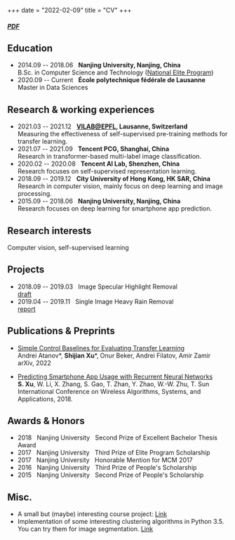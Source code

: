 +++
date = "2022-02-09"
title = "CV"
+++

##### [PDF](/xushijian_cv.pdf)

## Education
- 2014.09 -- 2018.06 &nbsp; **Nanjing University, Nanjing, China** <br>
B.Sc. in Computer Science and Technology ([National Elite Program](http://elite.nju.edu.cn/))
- 2020.09 -- Current &nbsp; **École polytechnique fédérale de Lausanne** <br>
Master in Data Sciences

## Research & working experiences
- 2021.03 -- 2021.12 &nbsp; **[VILAB@EPFL](https://vilab.epfl.ch/), Lausanne, Switzerland** <br>
Measuring the effectiveness of self-supervised pre-training methods for transfer learning.
- 2021.07 -- 2021.09 &nbsp; **Tencent PCG, Shanghai, China** <br>
Research in transformer-based multi-label image classification.
- 2020.02 -- 2020.08 &nbsp; **Tencent AI Lab, Shenzhen, China** <br>
Research focuses on self-supervised representation learning.
- 2018.09 -- 2019.12 &nbsp; **City University of Hong Kong, HK SAR, China** <br>
Research in computer vision, mainly focus on deep learning and image processing.
- 2015.09 -- 2018.06 &nbsp; **Nanjing University, Nanjing, China** <br>
Research focuses on deep learning for smartphone app prediction.

## Research interests
Computer vision, self-supervised learning

## Projects
- 2018.09 -- 2019.03 &nbsp; Image Specular Highlight Removal <br>
[draft](/highlight_removal.pdf)
- 2019.04 -- 2019.11 &nbsp; Single Image Heavy Rain Removal <br>
[report](/derain_report.pdf)

## Publications & Preprints
- [Simple Control Baselines for Evaluating Transfer Learning](https://arxiv.org/pdf/2202.03365.pdf) <br>
Andrei Atanov*, **Shijian Xu***, Onur Beker, Andrei Filatov, Amir Zamir <br>
arXiv, 2022 

- [Predicting Smartphone App Usage with Recurrent Neural Networks](https://link.springer.com/chapter/10.1007/978-3-319-94268-1_44) <br>
**S. Xu**, W. Li, X. Zhang, S. Gao, T. Zhan, Y. Zhao, W.-W. Zhu, T. Sun <br>
International Conference on Wireless Algorithms, Systems, and Applications, 2018.

## Awards & Honors
- 2018 &nbsp; Nanjing University &nbsp; Second Prize of Excellent Bachelor Thesis Award
- 2017 &nbsp; Nanjing University &nbsp; Third Prize of Elite Program Scholarship
- 2017 &nbsp; Nanjing University &nbsp; Honorable Mention for MCM 2017
- 2016 &nbsp; Nanjing University &nbsp; Third Prize of People's Scholarship
- 2015 &nbsp; Nanjing University &nbsp; Second Prize of People's Scholarship

## Misc.
- A small but (maybe) interesting course project: [Link](https://shijianxu.github.io/linguistic_datastory/)
- Implementation of some interesting clustering algorithms in Python 3.5. You can try them for image segmentation. [Link](https://github.com/ShijianXu/Clustering-Algorithms)